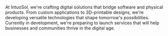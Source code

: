 At IntuoSol, we're crafting digital solutions that bridge software and physical products. From custom applications to 3D-printable designs, we're developing versatile technologies that shape tomorrow's possibilities. Currently in development, we're preparing to launch services that will help businesses and communities thrive in the digital age.
